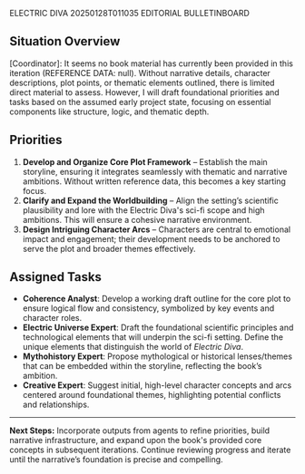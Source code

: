 ELECTRIC DIVA  20250128T011035 EDITORIAL BULLETINBOARD
## Situation Overview
[Coordinator]: It seems no book material has currently been provided in this iteration (REFERENCE DATA: null). Without narrative details, character descriptions, plot points, or thematic elements outlined, there is limited direct material to assess. However, I will draft foundational priorities and tasks based on the assumed early project state, focusing on essential components like structure, logic, and thematic depth. 

## Priorities
1. **Develop and Organize Core Plot Framework** – Establish the main storyline, ensuring it integrates seamlessly with thematic and narrative ambitions. Without written reference data, this becomes a key starting focus.  
2. **Clarify and Expand the Worldbuilding** – Align the setting’s scientific plausibility and lore with the Electric Diva's sci-fi scope and high ambitions. This will ensure a cohesive narrative environment.  
3. **Design Intriguing Character Arcs** – Characters are central to emotional impact and engagement; their development needs to be anchored to serve the plot and broader themes effectively.  

## Assigned Tasks
- **Coherence Analyst**: Develop a working draft outline for the core plot to ensure logical flow and consistency, symbolized by key events and character roles.  
- **Electric Universe Expert**: Draft the foundational scientific principles and technological elements that will underpin the sci-fi setting. Define the unique elements that distinguish the world of *Electric Diva*.  
- **Mythohistory Expert**: Propose mythological or historical lenses/themes that can be embedded within the storyline, reflecting the book’s ambition.  
- **Creative Expert**: Suggest initial, high-level character concepts and arcs centered around foundational themes, highlighting potential conflicts and relationships.  

---
**Next Steps:** Incorporate outputs from agents to refine priorities, build narrative infrastructure, and expand upon the book's provided core concepts in subsequent iterations. Continue reviewing progress and iterate until the narrative’s foundation is precise and compelling.